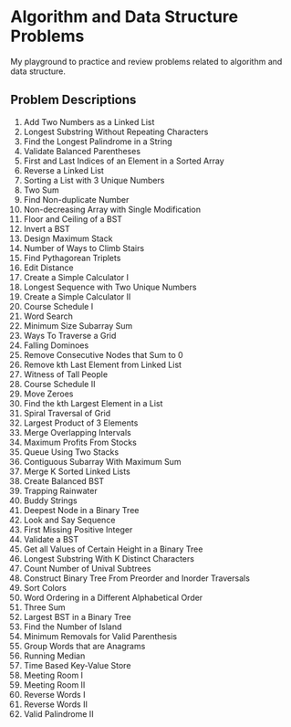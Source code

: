 # Algorithm and Data Structure Problems

My playground to practice and review problems related to algorithm and data structure.

## Problem Descriptions

1. Add Two Numbers as a Linked List
2. Longest Substring Without Repeating Characters
3. Find the Longest Palindrome in a String
4. Validate Balanced Parentheses
5. First and Last Indices of an Element in a Sorted Array
6. Reverse a Linked List
7. Sorting a List with 3 Unique Numbers
8. Two Sum
9. Find Non-duplicate Number
10. Non-decreasing Array with Single Modification
11. Floor and Ceiling of a BST
12. Invert a BST
13. Design Maximum Stack
14. Number of Ways to Climb Stairs
15. Find Pythagorean Triplets
16. Edit Distance
17. Create a Simple Calculator I
18. Longest Sequence with Two Unique Numbers
19. Create a Simple Calculator II
20. Course Schedule I
21. Word Search
22. Minimum Size Subarray Sum
23. Ways To Traverse a Grid
24. Falling Dominoes
25. Remove Consecutive Nodes that Sum to 0
26. Remove kth Last Element from Linked List
27. Witness of Tall People
28. Course Schedule II
29. Move Zeroes
30. Find the kth Largest Element in a List
31. Spiral Traversal of Grid
32. Largest Product of 3 Elements
33. Merge Overlapping Intervals
34. Maximum Profits From Stocks
35. Queue Using Two Stacks
36. Contiguous Subarray With Maximum Sum
37. Merge K Sorted Linked Lists
38. Create Balanced BST 
39. Trapping Rainwater
40. Buddy Strings
41. Deepest Node in a Binary Tree
42. Look and Say Sequence
43. First Missing Positive Integer
44. Validate a BST
45. Get all Values of Certain Height in a Binary Tree
46. Longest Substring With K Distinct Characters
47. Count Number of Unival Subtrees
48. Construct Binary Tree From Preorder and Inorder Traversals
49. Sort Colors
50. Word Ordering in a Different Alphabetical Order
51. Three Sum
52. Largest BST in a Binary Tree
53. Find the Number of Island
54. Minimum Removals for Valid Parenthesis
55. Group Words that are Anagrams
56. Running Median
57. Time Based Key-Value Store
58. Meeting Room I
59. Meeting Room II
60. Reverse Words I
61. Reverse Words II
62. Valid Palindrome II